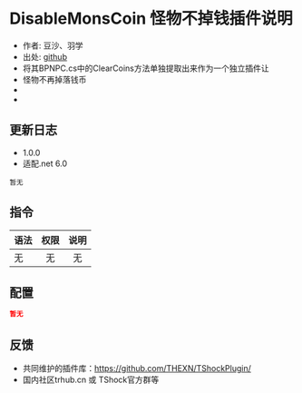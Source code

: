 # DisableMonsCoin 怪物不掉钱插件说明

- 作者: 豆沙、羽学
- 出处: [github](https://gitee.com/Crafty/bean-points)
- 将其BPNPC.cs中的ClearCoins方法单独提取出来作为一个独立插件让
- 怪物不再掉落钱币
- 
- 
## 更新日志
- 1.0.0
- 适配.net 6.0
```
暂无
```
## 指令

| 语法           |        权限         |   说明   |
| -------------- | :-----------------: | :------: |
| 无 | 无  | 无|

## 配置

```json
暂无
```
## 反馈
- 共同维护的插件库：https://github.com/THEXN/TShockPlugin/
- 国内社区trhub.cn 或 TShock官方群等